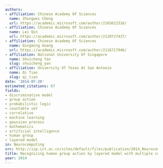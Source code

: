```yaml
---
authors:
- affiliation: Chinese Academy Of Sciences
  name: Zhongwei Cheng
  url: https://academic.microsoft.com/author/2165612316/
- affiliation: Chinese Academy Of Sciences
  name: Lei Qin
  url: https://academic.microsoft.com/author/2120727437/
- affiliation: Chinese Academy Of Sciences
  name: Qingming Huang
  url: https://academic.microsoft.com/author/2116717946/
- affiliation: National University Of Singapore
  name: Shuicheng Yan
  slug: shuicheng_yan
- affiliation: University Of Texas At San Antonio
  name: Qi Tian
  slug: qi_tian
date: '2014-07-20'
estimated_citations: 67
fields:
- discriminative model
- group action
- probabilistic logic
- countable set
- correlative
- machine learning
- gaussian process
- mathematics
- artificial intelligence
- human group
- layered model
in: Neurocomputing
src: http://iip.ict.ac.cn/sites/default/files/publication/2014_Neurocomputing_Recognizing%20Human%20Group%20Action%20by%20Layered%20Model%20with%20Multiple%20Cues.pdf
title: Recognizing human group action by layered model with multiple cues
year: 2014
---
```

